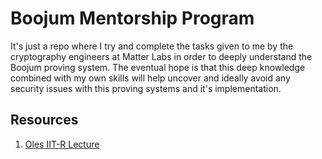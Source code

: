 # Boojum Mentorship Program

It's just a repo where I try and complete the tasks given to me by the cryptography engineers at Matter Labs in order to deeply understand the Boojum proving system. The eventual hope is that this deep knowledge combined with my own skills will help uncover and ideally avoid any security issues with this proving systems and it's implementation.

## Resources

1. [Oles IIT-R Lecture](https://www.youtube.com/watch?v=XZsHYj9Lvyk)